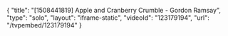 {
    "title": "[1508441819] Apple and Cranberry Crumble - Gordon Ramsay",
    "type": "solo",
    "layout": "iframe-static",
    "videoId": "123179194",
    "url": "\/tvpembed\/123179194"
}